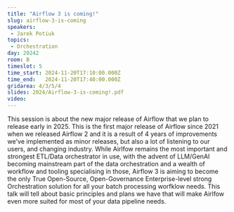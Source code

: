 ```yaml
---
title: "Airflow 3 is coming!"
slug: airflow-3-is-coming
speakers:
 - Jarek Potiuk
topics: 
 - Orchestration
day: 20242
room: B
timeslot: 5
time_start: 2024-11-20T17:10:00.000Z
time_end:   2024-11-20T17:40:00.000Z
gridarea: 4/3/5/4
slides: 2024/Airflow-3-is-coming!.pdf
video: 
---
```


This session is about the new major release of Airflow that we plan to release early in 2025. This is the first major release of Airflow since 2021 when we released Airflow 2 and it is a result of 4 years of improvements we've implemented as minor releases, but also a lot of listening to our users, and changing industry. While Airlfow remains the most important and strongest ETL/Data orchestrator in use, with the advent of LLM/GenAI becoming mainstream part of the data orchestration and a wealth of workflow and tooling specialising in those, Airflow 3 is aiming to become the only True Open-Source, Open-Governance Enterprise-level strong Orchestration solution for all your batch processing worfklow needs. This talk will tell about basic principles and plans we have that will make Airlfow even more suited for most of your data pipeline needs.
